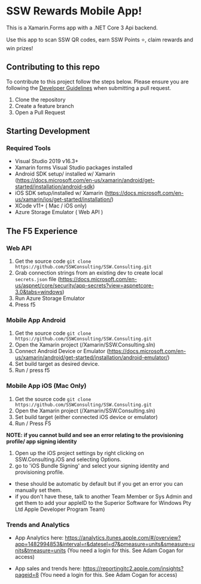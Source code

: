 # SSW Rewards Mobile App!

This is a Xamarin.Forms app with a .NET Core 3 Api backend.

Use this app to scan SSW QR codes, earn SSW Points ⭐, claim rewards and win prizes!

## Contributing to this repo

To contribute to this project follow the steps below. Please ensure you are following the [Developer Guidelines](https://github.com/SSWConsulting/SSW.Consulting/blob/master/Docs/Developer_Guidelines.MD) when submitting a pull request.

1. Clone the repository
2. Create a feature branch
3. Open a Pull Request


## Starting Development

### Required Tools
- Visual Studio 2019 v16.3+
- Xamarin forms Visual Studio packages installed
- Android SDK setup/ installed w/ Xamarin (https://docs.microsoft.com/en-us/xamarin/android/get-started/installation/android-sdk)
- iOS SDK setup/installed w/ Xamarin (https://docs.microsoft.com/en-us/xamarin/ios/get-started/installation/)
- XCode v11+ ( Mac / iOS only)
- Azure Storage Emulator ( Web API )


## The F5 Experience

### Web API
1. Get the source code
`git clone https://github.com/SSWConsulting/SSW.Consulting.git`
1. Grab connection strings from an existing dev to create local `secrets.json` file (https://docs.microsoft.com/en-us/aspnet/core/security/app-secrets?view=aspnetcore-3.0&tabs=windows)
1. Run Azure Storage Emulator
1. Press f5

### Mobile App Android
1. Get the source code
`git clone https://github.com/SSWConsulting/SSW.Consulting.git`
1. Open the Xamarin project (/Xamarin/SSW.Consulting.sln)
1. Connect Android Device or Emulator (https://docs.microsoft.com/en-us/xamarin/android/get-started/installation/android-emulator/)
1. Set build target as desired device.
1. Run / press f5

### Mobile App iOS (Mac Only)
1. Get the source code
`git clone https://github.com/SSWConsulting/SSW.Consulting.git`
1. Open the Xamarin project (/Xamarin/SSW.Consulting.sln)
1. Set build target (either connected iOS device or emulator)
1. Run / Press F5

**NOTE: if you cannot build and see an error relating to the provisioning profile/ app signing identity**

1. Open up the iOS project settings by right clicking on SSW.Consulting.iOS and selecting Options.
1. go to 'iOS Bundle Signing' and select your signing identity and provisioning profile. 
- these should be automatic by default but if you get an error you can manually set them.
- if you don't have these, talk to another Team Member or Sys Admin and get them to add your appleID to the Superior Software for Windows Pty Ltd
Apple Developer Program Team)


### Trends and Analytics

* App Analytics here: https://analytics.itunes.apple.com/#/overview?app=1482994853&interval=r&datesel=d7&pmeasure=units&smeasure=units&tmeasure=units
(You need a login for this. See Adam Cogan for access)

* App sales and trends here: https://reportingitc2.apple.com/insights?pageid=8
(You need a login for this. See Adam Cogan for access)
